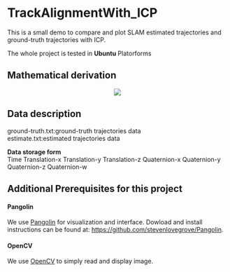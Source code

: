 # TrackAlignmentWith_ICP
This is a small demo to compare and plot SLAM estimated trajectories and ground-truth trajectories with ICP.

The whole project is tested in **Ubuntu** Platorforms

## Mathematical derivation
<div align=center>  
  
![](https://github.com/TianQi-777/TrackAlignmentWith_ICP/blob/master/images/formula1.png)
</div>

## Data description
ground-truth.txt:ground-truth trajectories data  
estimate.txt:estimated trajectories data  

**Data storage form**  
Time  Translation-x  Translation-y  Translation-z  Quaternion-x  Quaternion-y  Quaternion-z  Quaternion-w  

## Additional Prerequisites for this project
#### Pangolin
We use [Pangolin](https://github.com/stevenlovegrove/Pangolin) for visualization and interface. 
Dowload and install instructions can be found at: https://github.com/stevenlovegrove/Pangolin.

#### OpenCV
We use [OpenCV](http://opencv.org) to simply read and display image.
